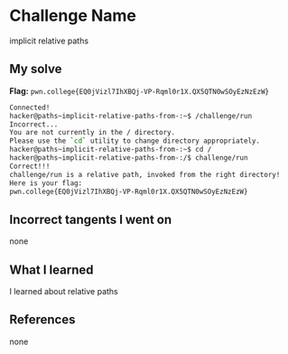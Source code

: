# Challenge Name
implicit relative paths

## My solve
**Flag:** `pwn.college{EQ0jVizl7IhXBQj-VP-Rqml0r1X.QX5QTN0wSOyEzNzEzW}`

```bash
Connected!
hacker@paths~implicit-relative-paths-from-:~$ /challenge/run
Incorrect...
You are not currently in the / directory.
Please use the `cd` utility to change directory appropriately.
hacker@paths~implicit-relative-paths-from-:~$ cd /
hacker@paths~implicit-relative-paths-from-:/$ challenge/run
Correct!!!
challenge/run is a relative path, invoked from the right directory!
Here is your flag:
pwn.college{EQ0jVizl7IhXBQj-VP-Rqml0r1X.QX5QTN0wSOyEzNzEzW}
```
## Incorrect tangents I went on
none

## What I learned
I learned about relative paths

## References 
none

